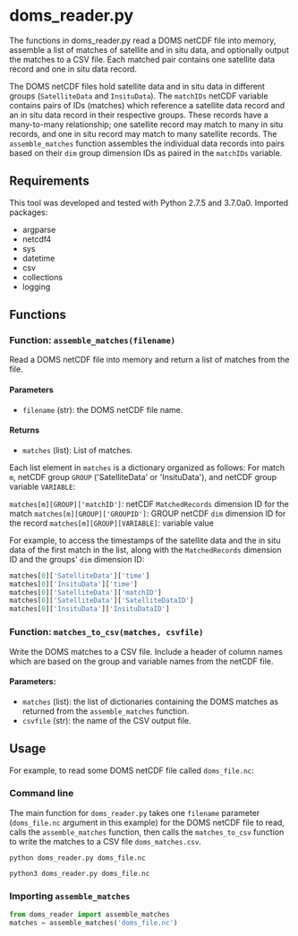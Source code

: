 # doms_reader.py
The functions in doms_reader.py read a DOMS netCDF file into memory, assemble a list of matches of satellite and in situ data, and optionally output the matches to a CSV file. Each matched pair contains one satellite data record and one in situ data record.

The DOMS netCDF files hold satellite data and in situ data in different groups (`SatelliteData` and `InsituData`). The `matchIDs` netCDF variable contains pairs of IDs (matches) which reference a satellite data record and an in situ data record in their respective groups. These records have a many-to-many relationship; one satellite record may match to many in situ records, and one in situ record may match to many satellite records. The `assemble_matches` function assembles the individual data records into pairs based on their `dim` group dimension IDs as paired in the `matchIDs` variable.

## Requirements
This tool was developed and tested with Python 2.7.5 and 3.7.0a0.
Imported packages:
* argparse
* netcdf4
* sys
* datetime
* csv
* collections
* logging
    

## Functions
### Function: `assemble_matches(filename)`
Read a DOMS netCDF file into memory and return a list of matches from the file.

#### Parameters 
- `filename` (str): the DOMS netCDF file name.
    
#### Returns
- `matches` (list): List of matches. 

Each list element in `matches` is a dictionary organized as follows:
    For match `m`, netCDF group `GROUP` ('SatelliteData' or 'InsituData'), and netCDF group variable `VARIABLE`:

`matches[m][GROUP]['matchID']`: netCDF `MatchedRecords` dimension ID for the match
`matches[m][GROUP]['GROUPID']`: GROUP netCDF `dim` dimension ID for the record
`matches[m][GROUP][VARIABLE]`: variable value 

For example, to access the timestamps of the satellite data and the in situ data of the first match in the list, along with the `MatchedRecords` dimension ID and the groups' `dim` dimension ID:
```python
matches[0]['SatelliteData']['time']
matches[0]['InsituData']['time']
matches[0]['SatelliteData']['matchID']
matches[0]['SatelliteData']['SatelliteDataID']
matches[0]['InsituData']['InsituDataID']
```

        
### Function: `matches_to_csv(matches, csvfile)`
Write the DOMS matches to a CSV file. Include a header of column names which are based on the group and variable names from the netCDF file.
    
#### Parameters:
- `matches` (list): the list of dictionaries containing the DOMS matches as returned from the `assemble_matches` function.
- `csvfile` (str): the name of the CSV output file.

## Usage
For example, to read some DOMS netCDF file called `doms_file.nc`:
### Command line
The main function for `doms_reader.py` takes one `filename` parameter (`doms_file.nc` argument in this example) for the DOMS netCDF file to read, calls the `assemble_matches` function, then calls the `matches_to_csv` function to write the matches to a CSV file `doms_matches.csv`.
```
python doms_reader.py doms_file.nc
```
```
python3 doms_reader.py doms_file.nc
```
### Importing `assemble_matches`
```python
from doms_reader import assemble_matches
matches = assemble_matches('doms_file.nc')
```

